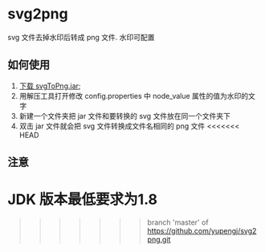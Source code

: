 # svg2png

svg 文件去掉水印后转成 png 文件. 水印可配置

## 如何使用

1. [下载 svgToPng.jar](https://github.com/yupengj/svg2png/blob/master/svgToPng%20.jar?raw=true);
2. 用解压工具打开修改 config.properties 中 node_value 属性的值为水印的文字
3. 新建一个文件夹把 jar 文件和要转换的 svg 文件放在同一个文件夹下
4. 双击 jar 文件就会把 svg 文件转换成文件名相同的 png 文件
<<<<<<< HEAD

## 注意

**JDK 版本最低要求为1.8**
=======
>>>>>>> branch 'master' of https://github.com/yupengj/svg2png.git
